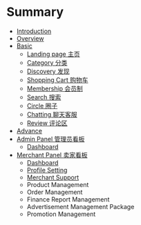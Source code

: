 # Summary

* [Introduction](README.md)
* [Overview](overview.md)
* [Basic](basic.md)
  * [Landing page 主页](overview/first-page.md)
  * [Category 分类](overview/category.md)
  * [Discovery 发现](overview/discovery.md)
  * [Shopping Cart 购物车](overview/shopping-cart.md)
  * [Membership 会员制](overview/membership.md)
  * [Search 搜索](overview/search.md)
  * [Circle 圈子](basic/circle.md)
  * [Chatting 聊天客服](overview/chatting.md)
  * [Review 评论区](overview/review.md)
* [Advance](advance.md)
* [Admin Panel 管理员看板](admin-panel-hui-yuan-kan-ban.md)
  * [Dashboard ](admin-panel-hui-yuan-kan-ban/dashboard.md)
* [Merchant Panel 卖家看板](merchant-panel-mai-jia-kan-ban.md)
  * [Dashboard](merchant-panel-mai-jia-kan-ban/dashboard.md)
  * [Profile Setting](merchant-panel-mai-jia-kan-ban/profile-setting.md)
  * [Merchant Support ](merchant-panel-mai-jia-kan-ban/merchant-support.md)
  * Product Management 
  * Order Management 
  * Finance Report Management
  * Advertisement Management Package
  * Promotion Management 

